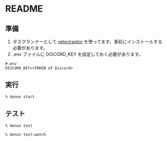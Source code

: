 # README

## 準備

1. タスクランナーとして [velociraptor](https://velociraptor.run)
   を使ってます。事前にインストールする必要があります。
2. .env ファイルに DISCORD_KEY を設定しておく必要があります。

```env
#.env
DISCORD_KEY=<TOKEN of Discord>
```

## 実行

```sh
% denon start
```

## テスト

```sh
% denon test
```

```sh
% denon test:watch
```
